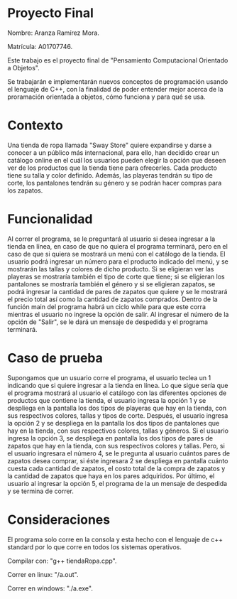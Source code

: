 # Proyecto Final
Nombre: Aranza Ramírez Mora.

Matrícula: A01707746.

Este trabajo es el proyecto final de "Pensamiento Computacional Orientado a Objetos".

Se trabajarán e implementarán nuevos conceptos de programación usando el lenguaje de C++, con la finalidad de poder entender mejor acerca de la proramación orientada a objetos, cómo funciona y para qué se usa.

# Contexto
Una tienda de ropa llamada "Sway Store" quiere expandirse y darse a conocer a un público más internacional, para ello, han decidido crear un catálogo online en el cuál los usuarios pueden elegir la opción que deseen ver de los productos que la tienda tiene para ofrecerles. Cada producto tiene su talla y color definido. Además, las playeras tendrán su tipo de corte, los pantalones tendrán su género y se podrán hacer compras para los zapatos.

# Funcionalidad
Al correr el programa, se le preguntará al usuario si desea ingresar a la tienda en línea, en caso de que no quiera el programa terminará, pero en el caso de que si quiera se mostrará un menú con el catálogo de la tienda. El usuario podrá ingresar un número para el producto indicado del menú, y se mostrarán las tallas y colores de dicho producto. Si se eligieran ver las playeras se mostraría también el tipo de corte que tiene; si se eligieran los pantalones se mostraría también el género y si se eligieran zapatos, se podrá ingresar la cantidad de pares de zapatos que quiere y se le mostrará el precio total así como la cantidad de zapatos comprados. Dentro de la función main del programa habrá un ciclo while para que este corra mientras el usuario no ingrese la opción de salir. Al ingresar el número de la opción de "Salir", se le dará un mensaje de despedida y el programa terminará.

# Caso de prueba
Supongamos que un usuario corre el programa, el usuario teclea un 1 indicando que si quiere ingresar a la tienda en línea. Lo que sigue sería que el programa mostrará al usuario el catálogo con las diferentes opciones de productos que contiene la tienda, el usuario ingresa la opción 1 y se despliega en la pantalla los dos tipos de playeras que hay en la tienda, con sus respectivos colores, tallas y tipos de corte. Después, el usuario ingresa la opción 2 y se despliega en la pantalla los dos tipos de pantalones que hay en la tienda, con sus respectivos colores, tallas y géneros. Si el usuario ingresa la opción 3, se despliega en pantalla los dos tipos de pares de zapatos que hay en la tienda, con sus respectivos colores y tallas. Pero, si el usuario ingresara el número 4, se le pregunta al usuario cuántos pares de zapatos desea comprar, si éste ingresara 2 se despliega en pantalla cuánto cuesta cada cantidad de zapatos, el costo total de la compra de zapatos y la cantidad de zapatos que haya en los pares adquiridos. Por último, el usuario al ingresar la opción 5, el programa de la un mensaje de despedida y se termina de correr.

# Consideraciones
El programa solo corre en la consola y esta hecho con el lenguaje de c++ standard por lo que corre en todos los sistemas operativos.

Compilar con: "g++ tiendaRopa.cpp".

Correr en linux: "/a.out".

Correr en windows: "./a.exe".
